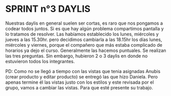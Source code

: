 # SPRINT n°3 DAYLIS

Nuestras daylis en general suelen ser cortas, es raro que nos pongamos a codear todos juntos. Si es que hay algún problema compartimos pantalla y lo tratamos de resolver. Las habíamos establecido los lunes, miércoles y jueves a las 15.30hr. pero decidimos cambiarla a las 18.15hr los días lunes, miércoles y viernes, porque el compañero que más estaba complicado de horarios ya dejo el curso.
Generalmente las hacemos puntuales. Se realizan las tres preguntas. Sin embargo, hubieron 2 o 3 daylis en donde no estuvieron todos los integrantes.  

PD: 
Como no se llegó a tiempo con las vistas que tenia asignadas Anubis (crear producto y editar producto) se entregó las que hizo Daniela. Pero apenas termine él las vistas justo con los estilos y este revisada por el grupo, vamos a cambiar las vistas. Para que esté presente su trabajo.
